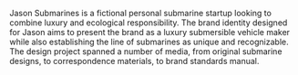 Jason Submarines is a fictional personal submarine startup looking to combine luxury and ecological responsibility. The brand identity designed for Jason aims to present the brand as a luxury submersible vehicle maker while also establishing the line of submarines as unique and recognizable. The design project spanned a number of media, from original submarine designs, to correspondence materials, to brand standards manual. 
